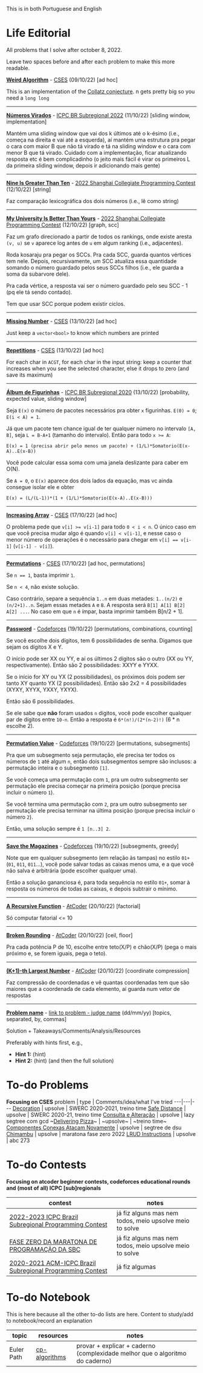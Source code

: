 This is in both Portuguese and English

# Life Editorial
All problems that I solve after october 8, 2022.

Leave two spaces before and after each problem to make this more readable.


**[Weird Algorithm](cses/weird_algorithm.cpp)** - [CSES](https://cses.fi/problemset/task/1068/) (09/10/22) [ad hoc]

This is an implementation of the [Collatz conjecture](https://en.wikipedia.org/wiki/Collatz_conjecture).
n gets pretty big so you need a `long long`

---

**[Números Virados](icpc/subbr2022/n.cpp)** - [ICPC BR Subregional 2022](https://codeforces.com/gym/103960) (11/10/22) [sliding window, implementation]

Mantém uma sliding window que vai dos k últimos até o k-ésimo (i.e., começa na direita e vai até a esquerda), aí mantém uma estrutura pra pegar o cara com maior B que não tá virado e tá na sliding window e o cara com menor B que tá virado. Cuidado com a implementação, ficar atualizando resposta etc é bem complicadinho (o jeito mais fácil é virar os primeiros L da primeira sliding window, depois ir adicionando mais gente)

---

**[Nine Is Greater Than Ten](gymcf/shanghaicpc2022/n.cpp)** - [2022 Shanghai Collegiate Programming Contest](https://codeforces.com/gym/103931) (12/10/22) [string]

Faz comparação lexicográfica dos dois números (i.e., lê como string)

---

**[My University Is Better Than Yours](gymcf/shanghaicpc2022/m.cpp)** - [2022 Shanghai Collegiate Programming Contest](https://codeforces.com/gym/103931) (12/10/22) [graph, scc]

Faz um grafo direcionado a partir de todos os rankings, onde existe aresta `(v, u)` se `v` aparece log antes de `u` em algum ranking (i.e., adjacentes).

Roda kosaraju pra pegar os SCCs. Pra cada SCC, guarda quantos vértices tem nele. Depois, recursivamente, um SCC atualiza essa quantidade somando o número guardado pelos seus SCCs filhos (i.e., ele guarda a soma da subarvore dele).

Pra cada vértice, a resposta vai ser o número guardado pelo seu SCC - 1 (pq ele tá sendo contado).

Tem que usar SCC porque podem existir ciclos.

---

**[Missing Number](cses/missing_number.cpp)** - [CSES](https://cses.fi/problemset/task/1083/) (13/10/22) [ad hoc]

Just keep a `vector<bool>` to know which numbers are printed

---

**[Repetitions](cses/repetitions.cpp)** - [CSES](https://cses.fi/problemset/task/1069/) (13/10/22) [ad hoc]

For each char in `ACGT`, for each char in the input string: keep a counter that increases when you see the selected character, else it drops to zero (and save its maximum)

---

**[Álbum de Figurinhas](icpc/subbr2020/a.cpp)** - [ICPC BR Subregional 2020](https://codeforces.com/gym/102861) (13/10/22) [probability, expected value, sliding window]

Seja `E(x)` o número de pacotes necessários pra obter `x` figurinhas. `E(0) = 0`; `E(i < A) = 1`.

Já que um pacote tem chance igual de ter qualquer número no intervalo `[A, B]`, seja `L = B-A+1` (tamanho do intervalo). Então para todo `x >= A`:

```
E(x) = 1 (precisa abrir pelo menos um pacote) + (1/L)*Somatorio(E(x-A)..E(x-B))
```

Você pode calcular essa soma com uma janela deslizante para caber em O(N).

Se `A = 0`, o `E(x)` aparece dos dois lados da equação, mas vc ainda consegue isolar ele e obter
```
E(x) = (L/(L-1))*(1 + (1/L)*Somatorio(E(x-A)..E(x-B)))
```

---

**[Increasing Array](cses/increasing_array.cpp)** - [CSES](https://cses.fi/problemset/task/1094/) (17/10/22) [ad hoc]

O problema pede que `v[i] >= v[i-1]` para todo `0 < i < n`. O único caso em que você precisa mudar algo é quando `v[i] < v[i-1]`, e nesse caso o menor número de operações é o necessário para chegar em `v[i] == v[i-1]` (`v[i-1] - v[i]`).

---

**[Permutations](cses/permutations.cpp)** - [CSES](https://cses.fi/problemset/task/1070/) (17/10/22) [ad hoc, permutations]

Se `n == 1`, basta imprimir `1`.

Se `n < 4`, não existe solução.

Caso contrário, separe a sequência `1..n` em duas metades: `1..(n/2)` e `(n/2+1)..n`. Sejam essas metades `A` e `B`. A resposta será `B[1] A[1] B[2] A[2] ...`. No caso em que `n` é ímpar, basta imprimir também B[n/2 + 1].

---

**[Password](codeforces/cf1743/a.cpp)** - [Codeforces](https://codeforces.com/contest/1743) (19/10/22) [permutations, combinations, counting]

Se você escolhe dois dígitos, tem 6 possibilidades de senha. Digamos que sejam os dígitos X e Y.

O início pode ser XX ou YY, e aí os últimos 2 dígitos são o outro (XX ou YY, respectivamente). Então são 2 possibilidades: XXYY e YYXX.

Se o início for XY ou YX (2 possibilidades), os próximos dois podem ser tanto XY quanto YX (2 possibilidades). Então são 2x2 = 4 possibilidades (XYXY, XYYX, YXXY, YXYX).

Então são 6 possibilidades.

Se ele sabe que **não** foram usados `n` dígitos, você pode escolher qualquer par de dígitos entre `10-n`. Então a resposta é `6*(n!)/(2*(n-2)!)` (6 * n escolhe 2).

---

**[Permutation Value](codeforces/cf1743/b.cpp)** - [Codeforces](https://codeforces.com/contest/1743) (19/10/22) [permutations, subsegments]

Pra que um subsegmento seja permutação, ele precisa ter todos os números de `1` até algum `n`, então dois subsegmentos sempre são inclusos: a permutação inteira e o subsegmento `[1]`.

Se você começa uma permutação com `1`, pra um outro subsegmento ser permutação ele precisa começar na primeira posição (porque precisa incluir o número `1`).

Se você termina uma permutação com `2`, pra um outro subsegmento ser permutação ele precisa terminar na última posição (porque precisa incluir o número `2`).

Então, uma solução sempre é `1 [n..3] 2`.

---

**[Save the Magazines](codeforces/cf1743/c.cpp)** - [Codeforces](https://codeforces.com/contest/1743) (19/10/22) [subsegments, greedy]

Note que em qualquer subsegmento (em relação às tampas) no estilo `01+` (`01`, `011`, `011`...), você pode salvar todas as caixas menos uma, e a que você não salva é arbitrária (pode escolher qualquer uma).

Então a solução gananciosa é, para toda sequência no estilo `01+`, somar à resposta os números de todas as caixas, e depois subtrair o mínimo.

---

**[A Recursive Function](atcoder/abc273/a.cpp)** - [AtCoder](https://atcoder.jp/contests/abc273) (20/10/22) [factorial]

Só computar fatorial <= 10

---

**[Broken Rounding](atcoder/abc273/b.cpp)** - [AtCoder](https://atcoder.jp/contests/abc273) (20/10/22) [ceil, floor]

Pra cada potência P de 10, escolhe entre teto(X/P) e chão(X/P) (pega o mais próximo e, se forem iguais, pega o teto).

---

**[(K+1)-th Largest Number](atcoder/abc273/c.cpp)** - [AtCoder](https://atcoder.jp/contests/abc273) (20/10/22) [coordinate compression]

Faz compressão de coordenadas e vê quantas coordenadas tem que são maiores que a coordenada de cada elemento, aí guarda num vetor de respostas

---

**[Problem name](readme.md)** - [link to problem - judge name](readme.md) (dd/mm/yy) [topics, separated, by, commas]

Solution + Takeaways/Comments/Analysis/Resources

Preferably with hints first, e.g.,
- **Hint 1:** (hint)
- **Hint 2:** (hint)
(and then the full solution)


# To-do Problems
**Focusing on CSES**
problem | type | Comments/idea/what I've tried
---|---|---
[Decoration](https://codeforces.com/gym/103081/problem/G) | upsolve | SWERC 2020-2021, treino time
[Safe Distance](https://codeforces.com/gym/103081/problem/C) | upsolve | SWERC 2020-21, treino time
[Consulta e Alteração](https://www.beecrowd.com.br/judge/pt/problems/view/3306?) | upsolve | lazy segtree com gcd
~[Delivering Pizza](https://codeforces.com/gym/103274/problem/D)~ | ~upsolve~ | ~treino time~
[Componentes Conexas Atacam Novamente](https://codeforces.com/gym/102020/problem/C) | upsolve | segtree de dsu
[Chimambu](https://www.beecrowd.com.br/judge/pt/challenges/view/685/3) | upsolve | maratona fase zero 2022
[LRUD Instructions](https://atcoder.jp/contests/abc273/tasks/abc273_d) | upsolve | abc 273

# To-do Contests
**Focusing on atcoder beginner contests, codeforces educational rounds and (most of all) ICPC [sub]regionals**

contest | notes
---|---
[2022-2023 ICPC Brazil Subregional Programming Contest](https://codeforces.com/gym/103960) | já fiz alguns mas nem todos, meio upsolve meio to solve
[FASE ZERO DA MARATONA DE PROGRAMAÇÃO DA SBC](https://www.beecrowd.com.br/judge/pt/contests/view/685) | já fiz alguns mas nem todos, meio upsolve meio to solve
[2020-2021 ACM-ICPC Brazil Subregional Programming Contest](https://codeforces.com/gym/102861) | já fiz algumas

# To-do Notebook
This is here because all the other to-do lists are here. Content to study/add to notebook/record an explanation

topic | resources | notes
---|---|--
Euler Path | [cp-algorithms](https://cp-algorithms.com/graph/euler_path.html) | provar + explicar + caderno (complexidade melhor que o algoritmo do caderno)
